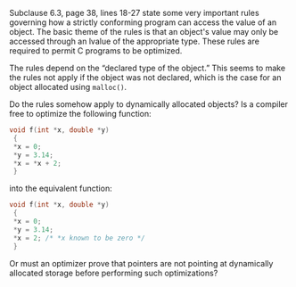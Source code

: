 Subclause 6.3, page 38, lines 18-27 state some very important rules governing
how a strictly conforming program can access the value of an object. The basic
theme of the rules is that an object's value may only be accessed through an
lvalue of the appropriate type. These rules are required to permit C programs to
be optimized.

The rules depend on the “declared type of the object.” This seems to make the
rules not apply if the object was not declared, which is the case for an object
allocated using `malloc()`.

Do the rules somehow apply to dynamically allocated objects? Is a compiler free
to optimize the following function:

```c
void f(int *x, double *y)
 {
 *x = 0;
 *y = 3.14;
 *x = *x + 2;
 }
```

into the equivalent function:

```c
void f(int *x, double *y)
 {
 *x = 0;
 *y = 3.14;
 *x = 2; /* *x known to be zero */
 }
```

Or must an optimizer prove that pointers are not pointing at dynamically
allocated storage before performing such optimizations?
